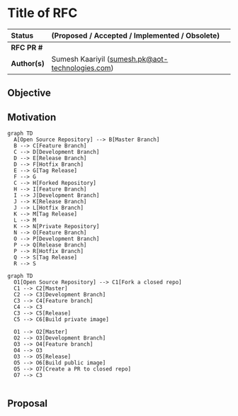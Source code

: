 # Title of RFC

| Status        | (Proposed / Accepted / Implemented / Obsolete)       |
:-------------- |:---------------------------------------------------- |
| **RFC PR #**     |  |
| **Author(s)** | Sumesh Kaariyil (sumesh.pk@aot-technologies.com) |


## Objective


## Motivation

```mermaid
graph TD
  A[Open Source Repository] --> B[Master Branch]
  B --> C[Feature Branch]
  C --> D[Development Branch]
  D --> E[Release Branch]
  D --> F[Hotfix Branch]
  E --> G[Tag Release]
  F --> G
  C --> H[Forked Repository]
  H --> I[Feature Branch]
  I --> J[Development Branch]
  J --> K[Release Branch]
  J --> L[Hotfix Branch]
  K --> M[Tag Release]
  L --> M
  K --> N[Private Repository]
  N --> O[Feature Branch]
  O --> P[Development Branch]
  P --> Q[Release Branch]
  P --> R[Hotfix Branch]
  Q --> S[Tag Release]
  R --> S

```

```mermaid
graph TD
  O1[Open Source Repository] --> C1[Fork a closed repo]
  C1 --> C2[Master]
  C2 --> C3[Development Branch]
  C3 --> C4[Feature branch]
  C4 --> C3
  C3 --> C5[Release]
  C5 --> C6[Build private image]

  O1 --> O2[Master]
  O2 --> O3[Development Branch]
  O3 --> O4[Feature branch]
  O4 --> O3
  O3 --> O5[Release]
  O5 --> O6[Build public image]
  O5 --> O7[Create a PR to closed repo]
  O7 --> C3


```

## Proposal

